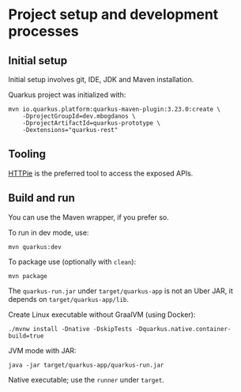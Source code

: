 # Project setup and development processes

## Initial setup

Initial setup involves git, IDE, JDK and Maven installation.

Quarkus project was initialized with:
```shell
mvn io.quarkus.platform:quarkus-maven-plugin:3.23.0:create \
    -DprojectGroupId=dev.mbogdanos \
    -DprojectArtifactId=quarkus-prototype \
    -Dextensions="quarkus-rest"
```

## Tooling 

[HTTPie](https://httpie.io/) is the preferred tool to access the exposed APIs.

## Build and run 

You can use the Maven wrapper, if you prefer so.

To run in dev mode, use:
```shell
mvn quarkus:dev
```

To package use (optionally with `clean`): 
```shell
mvn package
``` 
The `quarkus-run.jar` under `target/quarkus-app` is not an Uber JAR, it depends on `target/quarkus-app/lib`. 

Create Linux executable without GraalVM (using Docker):
```shell
./mvnw install -Dnative -DskipTests -Dquarkus.native.container-build=true
```

JVM mode with JAR: 
```shell
java -jar target/quarkus-app/quarkus-run.jar 
```

Native executable; use the `runner` under `target`.
